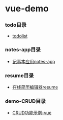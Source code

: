 # vue-demo

### todo目录

- [todolist](https://zhangyoung99.github.io/vue-demo/step2/page.html)

### notes-app目录

- [记事本应用notes-app](https://zhangyoung99.github.io/vue-demo/notes-app/dist/index.html)

### resume目录

- [在线简历编辑器resume](https://zhangyoung99.github.io/vue-demo/resume/dist/index.html#/)

### demo-CRUD目录

- [CRUD功能示例-vue](https://zhangyoung99.github.io/vue-demo/demo-CRUD/index.html)
